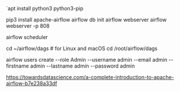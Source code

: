 


`apt install python3 python3-pip

pip3 install apache-airflow
airflow db init
airflow webserver
airflow webserver -p 808

airflow scheduler



cd ~/airflow/dags    # for Linux and macOS
cd  /root/airflow/dags

airflow users  create --role Admin --username admin --email admin --firstname admin --lastname admin --password admin


https://towardsdatascience.com/a-complete-introduction-to-apache-airflow-b7e238a33df